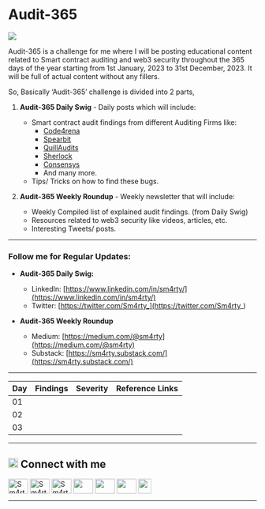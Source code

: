 # Audit-365
![](assets/Ethereum.png)

Audit-365 is a challenge for me where I will be posting educational content related to Smart contract auditing and web3 security throughout the 365 days of the year starting from 1st January, 2023 to 31st December, 2023. It will be full of actual content without any fillers.

So, Basically ‘Audit-365’ challenge is divided into 2 parts, 

1. **Audit-365 Daily Swig** -  Daily posts which will include:
    - Smart contract audit findings from different Auditing Firms like:
        - [Code4rena](https://code4rena.com/reports/)
        - [Spearbit](https://github.com/spearbit/portfolio/tree/master/pdfs)
        - [QuillAudits](https://github.com/Quillhash/QuillAudit_Reports)
        - [Sherlock](https://github.com/sherlock-audit)
        - [Consensys](https://consensys.net/diligence/audits/)
        - And many more.
    - Tips/ Tricks on how to find these bugs.

1. **Audit-365 Weekly Roundup** - Weekly newsletter that will include:
    - Weekly Compiled list of explained audit findings. (from Daily Swig)
    - Resources related to web3 security like videos, articles, etc.
    - Interesting Tweets/ posts.

---

### Follow me for Regular Updates:

- **Audit-365 Daily Swig:**
    - LinkedIn: [https://www.linkedin.com/in/sm4rty/](https://www.linkedin.com/in/sm4rty/)
    - Twitter: [https://twitter.com/Sm4rty_](https://twitter.com/Sm4rty_)
    
- **Audit-365 Weekly Roundup**
    - Medium: [https://medium.com/@sm4rty](https://medium.com/@sm4rty)
    - Substack: [https://sm4rty.substack.com/](https://sm4rty.substack.com/)

---

| Day | Findings | Severity | Reference Links |
|---|---|---|---|
| 01 |  |  |  |
| 02 |  |  |  |
| 03 |  |  |  |

----

## <img src="https://github.com/Sm4rty-1/Sm4rty-1/blob/main/assets/connect.png" height=20/> Connect with me
<p align="left">
<a href="https://twitter.com/Sm4rty_" target="blank"><img align="center" src="https://raw.githubusercontent.com/rahuldkjain/github-profile-readme-generator/master/src/images/icons/Social/twitter.svg" alt="Sm4rty-1" height="30" width="40" /></a>
<a href="https://linkedin.com/in/Sm4rty" target="blank"><img align="center" src="https://raw.githubusercontent.com/rahuldkjain/github-profile-readme-generator/master/src/images/icons/Social/linked-in-alt.svg" alt="Sm4rty-1" height="30" width="40" /></a>
<a href="https://instagram.com/Sm4rty" target="blank"><img align="center" src="https://raw.githubusercontent.com/rahuldkjain/github-profile-readme-generator/master/src/images/icons/Social/instagram.svg" alt="Sm4rty-1" height="30" width="40" /></a>
<a href="https://Sm4rty.medium.com" target="blank"><img align="center" src="https://raw.githubusercontent.com/rahuldkjain/github-profile-readme-generator/master/src/images/icons/Social/medium.svg" height="30" width="40" /></a>
<a href="https://discord.com/users/932482961457152050" target="blank"><img align="center" src="https://www.svgrepo.com/show/353655/discord-icon.svg" height="30" width="40" /></a>
<a href="https://t.me/Samrat_QuillAudits" target="blank"><img align="center" src="https://upload.wikimedia.org/wikipedia/commons/8/82/Telegram_logo.svg" height="30" width="40" /></a>
<a href="https://linktr.ee/samrat_quillaudits" target="blank"><img align="center" src="https://seeklogo.com/images/L/linktree-logo-6FC3ADB679-seeklogo.com.png" height="30" width="26" /></a>

---
